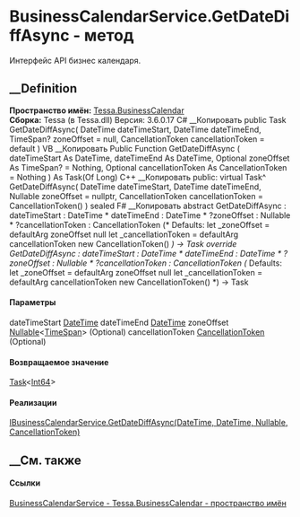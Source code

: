 # BusinessCalendarService.GetDateDiffAsync - метод
Интерфейс API бизнес календаря.
## __Definition
 **Пространство имён:** [Tessa.BusinessCalendar](N_Tessa_BusinessCalendar.htm)  
 **Сборка:** Tessa (в Tessa.dll) Версия: 3.6.0.17
C# __Копировать
     public Task<long> GetDateDiffAsync(
    	DateTime dateTimeStart,
    	DateTime dateTimeEnd,
    	TimeSpan? zoneOffset = null,
    	CancellationToken cancellationToken = default
    )
VB __Копировать
     Public Function GetDateDiffAsync ( 
    	dateTimeStart As DateTime,
    	dateTimeEnd As DateTime,
    	Optional zoneOffset As TimeSpan? = Nothing,
    	Optional cancellationToken As CancellationToken = Nothing
    ) As Task(Of Long)
C++ __Копировать
     public:
    virtual Task<long long>^ GetDateDiffAsync(
    	DateTime dateTimeStart, 
    	DateTime dateTimeEnd, 
    	Nullable<TimeSpan> zoneOffset = nullptr, 
    	CancellationToken cancellationToken = CancellationToken()
    ) sealed
F# __Копировать
     abstract GetDateDiffAsync : 
            dateTimeStart : DateTime * 
            dateTimeEnd : DateTime * 
            ?zoneOffset : Nullable<TimeSpan> * 
            ?cancellationToken : CancellationToken 
    (* Defaults:
            let _zoneOffset = defaultArg zoneOffset null
            let _cancellationToken = defaultArg cancellationToken new CancellationToken()
    *)
    -> Task<int64> 
    override GetDateDiffAsync : 
            dateTimeStart : DateTime * 
            dateTimeEnd : DateTime * 
            ?zoneOffset : Nullable<TimeSpan> * 
            ?cancellationToken : CancellationToken 
    (* Defaults:
            let _zoneOffset = defaultArg zoneOffset null
            let _cancellationToken = defaultArg cancellationToken new CancellationToken()
    *)
    -> Task<int64> 
#### Параметры
dateTimeStart
[DateTime](https://learn.microsoft.com/dotnet/api/system.datetime)
dateTimeEnd [DateTime](https://learn.microsoft.com/dotnet/api/system.datetime)
zoneOffset
[Nullable](https://learn.microsoft.com/dotnet/api/system.nullable-1)<[TimeSpan](https://learn.microsoft.com/dotnet/api/system.timespan)>
(Optional)
cancellationToken
[CancellationToken](https://learn.microsoft.com/dotnet/api/system.threading.cancellationtoken)
(Optional)
#### Возвращаемое значение
[Task](https://learn.microsoft.com/dotnet/api/system.threading.tasks.task-1)<[Int64](https://learn.microsoft.com/dotnet/api/system.int64)>
#### Реализации
[IBusinessCalendarService.GetDateDiffAsync(DateTime, DateTime,
Nullable<TimeSpan>,
CancellationToken)](M_Tessa_BusinessCalendar_IBusinessCalendarService_GetDateDiffAsync.htm)  
##  __См. также
#### Ссылки
[BusinessCalendarService -
](T_Tessa_BusinessCalendar_BusinessCalendarService.htm)
[Tessa.BusinessCalendar - пространство имён](N_Tessa_BusinessCalendar.htm)
